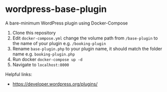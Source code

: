 # wordpress-base-plugin
A bare-minimum WordPress plugin using Docker-Compose

1. Clone this repository
2. Edit `docker-compose.yml` change the volume path from `/base-plugin` to the name of your plugin e.g. `/booking-plugin`
3. Rename `base-plugin.php` to your plugin name, it should match the folder name e.g. `booking-plugin.php`
2. Run docker `docker-compose up -d`
3. Navigate to `localhost:8000`


Helpful links:
- https://developer.wordpress.org/plugins/
